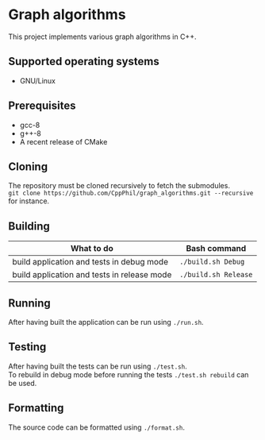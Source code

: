# Graph algorithms
This project implements various graph algorithms in C++.  

## Supported operating systems
- GNU/Linux  

## Prerequisites
- gcc-8  
- g++-8  
- A recent release of CMake  

## Cloning
The repository must be cloned recursively to fetch the submodules.  
`git clone https://github.com/CppPhil/graph_algorithms.git --recursive` for instance.  

## Building
| What to do                                  | Bash command       |
|---------------------------------------------|--------------------|
| build application and tests in debug mode   | `./build.sh Debug`   |
| build application and tests in release mode | `./build.sh Release` |

## Running
After having built the application can be run using `./run.sh`.  

## Testing
After having built the tests can be run using `./test.sh`.  
To rebuild in debug mode before running the tests `./test.sh rebuild` can be used.  

## Formatting
The source code can be formatted using `./format.sh`.  
